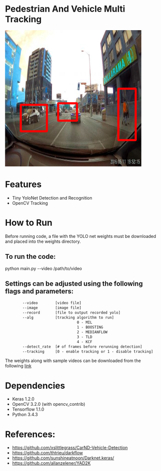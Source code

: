 # Pedestrian And Vehicle Multi Tracking
![dashcam](/images/out.jpg)

# Features
* Tiny YoloNet Detection and Recognition
* OpenCV Tracking

# How to Run
Before running code, a file with the YOLO net weights must be downloaded and
placed into the weights directory.

To run the code:
----------------
python main.py --video /path/to/video

Settings can be adjusted using the following flags and parameters:
----------------------------------------------------------------------
            --video        [video file]
            --image        [image file]
            --record       [file to output recorded yolo]
            --alg          [tracking algorithm to run]
                                     0 - MIL
                                     1 - BOOSTING
                                     2 - MEDIANFLOW
                                     3 - TLD
                                     4 - KCF
            --detect_rate  [# of frames before rerunning detection]
            --tracking     [0 - enable tracking or 1 - disable tracking]

The weights along with sample videos can be downloaded from the following [link](https://drive.google.com/drive/folders/0B8nucpT0jfADM19lOC1rbTVnREE?usp=sharing)

# Dependencies
* Keras 1.2.0
* OpenCV 3.2.0 (with opencv_contrib)
* Tensorflow 1.1.0
* Python 3.4.3

# References:
* https://github.com/xslittlegrass/CarND-Vehicle-Detection
* https://github.com/thtrieu/darkflow
* https://github.com/sunshineatnoon/Darknet.keras/
* https://github.com/allanzelener/YAD2K
